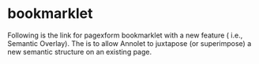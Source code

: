 # bookmarklet
Following is the link for pagexform bookmarklet with a new feature ( i.e., Semantic Overlay).
The is to allow Annolet to juxtapose (or superimpose) a new semantic structure on an existing page.

